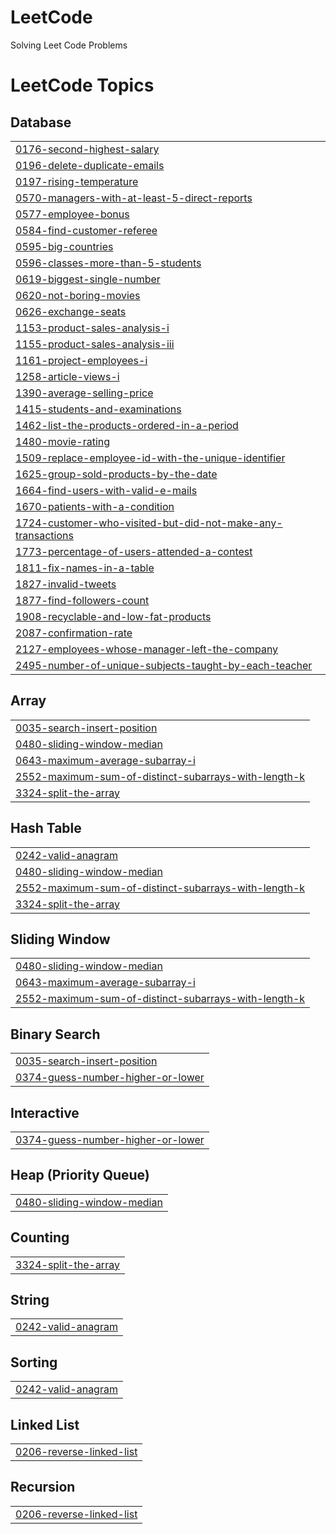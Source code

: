 # LeetCode
Solving Leet Code Problems

<!---LeetCode Topics Start-->
# LeetCode Topics
## Database
|  |
| ------- |
| [0176-second-highest-salary](https://github.com/Pravin1Borate/LeetCode/tree/master/0176-second-highest-salary) |
| [0196-delete-duplicate-emails](https://github.com/Pravin1Borate/LeetCode/tree/master/0196-delete-duplicate-emails) |
| [0197-rising-temperature](https://github.com/Pravin1Borate/LeetCode/tree/master/0197-rising-temperature) |
| [0570-managers-with-at-least-5-direct-reports](https://github.com/Pravin1Borate/LeetCode/tree/master/0570-managers-with-at-least-5-direct-reports) |
| [0577-employee-bonus](https://github.com/Pravin1Borate/LeetCode/tree/master/0577-employee-bonus) |
| [0584-find-customer-referee](https://github.com/Pravin1Borate/LeetCode/tree/master/0584-find-customer-referee) |
| [0595-big-countries](https://github.com/Pravin1Borate/LeetCode/tree/master/0595-big-countries) |
| [0596-classes-more-than-5-students](https://github.com/Pravin1Borate/LeetCode/tree/master/0596-classes-more-than-5-students) |
| [0619-biggest-single-number](https://github.com/Pravin1Borate/LeetCode/tree/master/0619-biggest-single-number) |
| [0620-not-boring-movies](https://github.com/Pravin1Borate/LeetCode/tree/master/0620-not-boring-movies) |
| [0626-exchange-seats](https://github.com/Pravin1Borate/LeetCode/tree/master/0626-exchange-seats) |
| [1153-product-sales-analysis-i](https://github.com/Pravin1Borate/LeetCode/tree/master/1153-product-sales-analysis-i) |
| [1155-product-sales-analysis-iii](https://github.com/Pravin1Borate/LeetCode/tree/master/1155-product-sales-analysis-iii) |
| [1161-project-employees-i](https://github.com/Pravin1Borate/LeetCode/tree/master/1161-project-employees-i) |
| [1258-article-views-i](https://github.com/Pravin1Borate/LeetCode/tree/master/1258-article-views-i) |
| [1390-average-selling-price](https://github.com/Pravin1Borate/LeetCode/tree/master/1390-average-selling-price) |
| [1415-students-and-examinations](https://github.com/Pravin1Borate/LeetCode/tree/master/1415-students-and-examinations) |
| [1462-list-the-products-ordered-in-a-period](https://github.com/Pravin1Borate/LeetCode/tree/master/1462-list-the-products-ordered-in-a-period) |
| [1480-movie-rating](https://github.com/Pravin1Borate/LeetCode/tree/master/1480-movie-rating) |
| [1509-replace-employee-id-with-the-unique-identifier](https://github.com/Pravin1Borate/LeetCode/tree/master/1509-replace-employee-id-with-the-unique-identifier) |
| [1625-group-sold-products-by-the-date](https://github.com/Pravin1Borate/LeetCode/tree/master/1625-group-sold-products-by-the-date) |
| [1664-find-users-with-valid-e-mails](https://github.com/Pravin1Borate/LeetCode/tree/master/1664-find-users-with-valid-e-mails) |
| [1670-patients-with-a-condition](https://github.com/Pravin1Borate/LeetCode/tree/master/1670-patients-with-a-condition) |
| [1724-customer-who-visited-but-did-not-make-any-transactions](https://github.com/Pravin1Borate/LeetCode/tree/master/1724-customer-who-visited-but-did-not-make-any-transactions) |
| [1773-percentage-of-users-attended-a-contest](https://github.com/Pravin1Borate/LeetCode/tree/master/1773-percentage-of-users-attended-a-contest) |
| [1811-fix-names-in-a-table](https://github.com/Pravin1Borate/LeetCode/tree/master/1811-fix-names-in-a-table) |
| [1827-invalid-tweets](https://github.com/Pravin1Borate/LeetCode/tree/master/1827-invalid-tweets) |
| [1877-find-followers-count](https://github.com/Pravin1Borate/LeetCode/tree/master/1877-find-followers-count) |
| [1908-recyclable-and-low-fat-products](https://github.com/Pravin1Borate/LeetCode/tree/master/1908-recyclable-and-low-fat-products) |
| [2087-confirmation-rate](https://github.com/Pravin1Borate/LeetCode/tree/master/2087-confirmation-rate) |
| [2127-employees-whose-manager-left-the-company](https://github.com/Pravin1Borate/LeetCode/tree/master/2127-employees-whose-manager-left-the-company) |
| [2495-number-of-unique-subjects-taught-by-each-teacher](https://github.com/Pravin1Borate/LeetCode/tree/master/2495-number-of-unique-subjects-taught-by-each-teacher) |
## Array
|  |
| ------- |
| [0035-search-insert-position](https://github.com/Pravin1Borate/LeetCode/tree/master/0035-search-insert-position) |
| [0480-sliding-window-median](https://github.com/Pravin1Borate/LeetCode/tree/master/0480-sliding-window-median) |
| [0643-maximum-average-subarray-i](https://github.com/Pravin1Borate/LeetCode/tree/master/0643-maximum-average-subarray-i) |
| [2552-maximum-sum-of-distinct-subarrays-with-length-k](https://github.com/Pravin1Borate/LeetCode/tree/master/2552-maximum-sum-of-distinct-subarrays-with-length-k) |
| [3324-split-the-array](https://github.com/Pravin1Borate/LeetCode/tree/master/3324-split-the-array) |
## Hash Table
|  |
| ------- |
| [0242-valid-anagram](https://github.com/Pravin1Borate/LeetCode/tree/master/0242-valid-anagram) |
| [0480-sliding-window-median](https://github.com/Pravin1Borate/LeetCode/tree/master/0480-sliding-window-median) |
| [2552-maximum-sum-of-distinct-subarrays-with-length-k](https://github.com/Pravin1Borate/LeetCode/tree/master/2552-maximum-sum-of-distinct-subarrays-with-length-k) |
| [3324-split-the-array](https://github.com/Pravin1Borate/LeetCode/tree/master/3324-split-the-array) |
## Sliding Window
|  |
| ------- |
| [0480-sliding-window-median](https://github.com/Pravin1Borate/LeetCode/tree/master/0480-sliding-window-median) |
| [0643-maximum-average-subarray-i](https://github.com/Pravin1Borate/LeetCode/tree/master/0643-maximum-average-subarray-i) |
| [2552-maximum-sum-of-distinct-subarrays-with-length-k](https://github.com/Pravin1Borate/LeetCode/tree/master/2552-maximum-sum-of-distinct-subarrays-with-length-k) |
## Binary Search
|  |
| ------- |
| [0035-search-insert-position](https://github.com/Pravin1Borate/LeetCode/tree/master/0035-search-insert-position) |
| [0374-guess-number-higher-or-lower](https://github.com/Pravin1Borate/LeetCode/tree/master/0374-guess-number-higher-or-lower) |
## Interactive
|  |
| ------- |
| [0374-guess-number-higher-or-lower](https://github.com/Pravin1Borate/LeetCode/tree/master/0374-guess-number-higher-or-lower) |
## Heap (Priority Queue)
|  |
| ------- |
| [0480-sliding-window-median](https://github.com/Pravin1Borate/LeetCode/tree/master/0480-sliding-window-median) |
## Counting
|  |
| ------- |
| [3324-split-the-array](https://github.com/Pravin1Borate/LeetCode/tree/master/3324-split-the-array) |
## String
|  |
| ------- |
| [0242-valid-anagram](https://github.com/Pravin1Borate/LeetCode/tree/master/0242-valid-anagram) |
## Sorting
|  |
| ------- |
| [0242-valid-anagram](https://github.com/Pravin1Borate/LeetCode/tree/master/0242-valid-anagram) |
## Linked List
|  |
| ------- |
| [0206-reverse-linked-list](https://github.com/Pravin1Borate/LeetCode/tree/master/0206-reverse-linked-list) |
## Recursion
|  |
| ------- |
| [0206-reverse-linked-list](https://github.com/Pravin1Borate/LeetCode/tree/master/0206-reverse-linked-list) |
<!---LeetCode Topics End-->